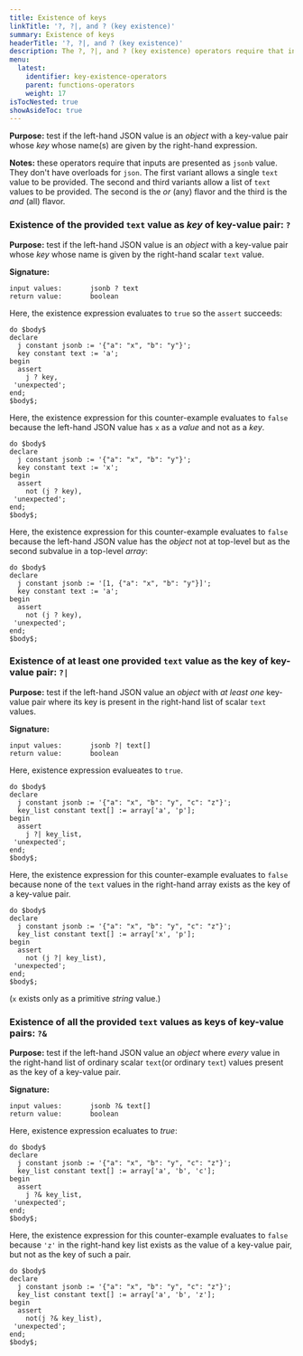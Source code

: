 ```yaml
---
title: Existence of keys
linkTitle: '?, ?|, and ? (key existence)'
summary: Existence of keys
headerTitle: '?, ?|, and ? (key existence)'
description: The ?, ?|, and ? (key existence) operators require that inputs are presented as jsonb value. They don't have overloads for json.
menu:
  latest:
    identifier: key-existence-operators
    parent: functions-operators
    weight: 17
isTocNested: true
showAsideToc: true
---
```


**Purpose:** test if the left-hand JSON value is an _object_ with a key-value pair whose _key_ whose name(s) are  given by the right-hand expression.

**Notes:** these operators require that inputs are presented as `jsonb` value. They don't have overloads for `json`. The first variant allows a single `text` value to be provided. The second and third variants allow a list of `text` values to be provided. The second is the _or_ (any) flavor and the third is the _and_ (all) flavor.

### Existence of the provided `text` value as _key_ of key-value pair: `?`

**Purpose:** test if the left-hand JSON value is an _object_ with a key-value pair whose _key_ whose name is given by the right-hand  scalar `text` value.

**Signature:**
```
input values:       jsonb ? text
return value:       boolean
```

Here, the existence expression evaluates to `true` so the  `assert` succeeds:

```postgresql
do $body$
declare
  j constant jsonb := '{"a": "x", "b": "y"}';
  key constant text := 'a';
begin
  assert
    j ? key,
 'unexpected';
end;
$body$;
```

Here, the existence expression for this counter-example evaluates to `false` because the left-hand JSON value has `x` as a _value_ and not as a _key_.

````postgresql
do $body$
declare
  j constant jsonb := '{"a": "x", "b": "y"}';
  key constant text := 'x';
begin
  assert
    not (j ? key),
 'unexpected';
end;
$body$;
````

Here, the existence expression for this counter-example evaluates to `false` because the left-hand JSON value has the _object_ not at top-level but as the second subvalue in a top-level _array_:

````postgresql
do $body$
declare
  j constant jsonb := '[1, {"a": "x", "b": "y"}]';
  key constant text := 'a';
begin
  assert
    not (j ? key),
 'unexpected';
end;
$body$;
````

### Existence of at least one provided `text` value as  the key of key-value pair: `?|`

**Purpose:** test if the left-hand JSON value an _object_ with _at least one_ key-value pair where its key is present in the right-hand list of scalar `text` values.

**Signature:**
```
input values:       jsonb ?| text[]
return value:       boolean
```
Here, existence expression evalueates to `true`.
```postgresql
do $body$
declare
  j constant jsonb := '{"a": "x", "b": "y", "c": "z"}';
  key_list constant text[] := array['a', 'p'];
begin
  assert
    j ?| key_list,
 'unexpected';
end;
$body$;
```

Here, the existence expression for this counter-example evaluates to `false` because none of the `text` values in the right-hand array exists as the key of a key-value pair.

```postgresql
do $body$
declare
  j constant jsonb := '{"a": "x", "b": "y", "c": "z"}';
  key_list constant text[] := array['x', 'p'];
begin
  assert
    not (j ?| key_list),
 'unexpected';
end;
$body$;
```

(`x` exists only as a primitive _string_ value.)

### Existence of all the provided `text` values as keys of key-value pairs: `?&`

**Purpose:** test if the left-hand JSON value an _object_ where _every_ value in the right-hand list of ordinary scalar `text`(or ordinary `text`) values present as the key of a key-value pair.

**Signature:**
```
input values:       jsonb ?& text[]
return value:       boolean
```

Here, existence expression ecaluates to _true_:

```postgresql
do $body$
declare
  j constant jsonb := '{"a": "x", "b": "y", "c": "z"}';
  key_list constant text[] := array['a', 'b', 'c'];
begin
  assert
    j ?& key_list,
 'unexpected';
end;
$body$;
```

Here, the existence expression for this counter-example evaluates to `false` because `'z'` in the right-hand key list exists as the value of a key-value pair, but not as the key of such a pair.

```postgresql
do $body$
declare
  j constant jsonb := '{"a": "x", "b": "y", "c": "z"}';
  key_list constant text[] := array['a', 'b', 'z'];
begin
  assert
    not(j ?& key_list),
 'unexpected';
end;
$body$;
```
